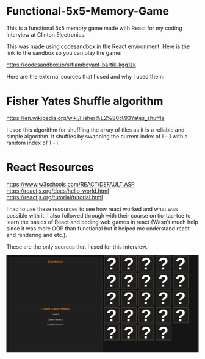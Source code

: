# Functional-5x5-Memory-Game
This is a functional 5x5 memory game made with React for my coding interview at Clinton Electronics.

This was made using codesandbox in the React environment. Here is the link to the sandbox so you can play the game:

https://codesandbox.io/s/flamboyant-bartik-kgg1zk

Here are the external sources that I used and why I used them:

# Fisher Yates Shuffle algorithm
https://en.wikipedia.org/wiki/Fisher%E2%80%93Yates_shuffle

I used this algorithm for shuffling the array of tiles as it is a reliable and simple algorithm. It shuffles by swapping the current index of i - 1 with a random index of 1 - i.

# React Resources

https://www.w3schools.com/REACT/DEFAULT.ASP<br />
https://reactjs.org/docs/hello-world.html<br />
https://reactjs.org/tutorial/tutorial.html<br />

I had to use these resources to see how react worked and what was possible with it. I also followed through with their course on tic-tac-toe to learn the basics of React and coding web games in react (Wasn't much help since it was more OOP than functional but it helped me understand react and rendering and etc.).

These are the only sources that I used for this interview.

![Game Image](/src/img/game_img.jpg?raw=true "Game Image")
